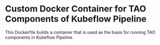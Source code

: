 # Custom Docker Container for TAO Components of Kubeflow Pipeline

This Dockerfile builds a container that is used as the basis for running TAO components in Kubeflow Pipeline.
